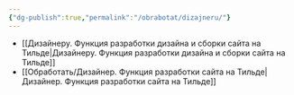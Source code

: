 ```yaml
---
{"dg-publish":true,"permalink":"/obrabotat/dizajneru/"}
---
```





- [[Дизайнеру. Функция разработки дизайна и сборки сайта на Тильде\|Дизайнеру. Функция разработки дизайна и сборки сайта на Тильде]]
- [[Обработать/Дизайнер. Функция разработки сайта на Тильде\|Дизайнер. Функция разработки сайта на Тильде]]